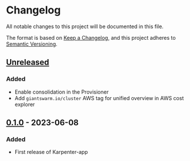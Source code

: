 # Changelog

All notable changes to this project will be documented in this file.

The format is based on [Keep a Changelog](https://keepachangelog.com/en/1.0.0/),
and this project adheres to [Semantic Versioning](https://semver.org/spec/v2.0.0.html).

## [Unreleased]

### Added

- Enable consolidation in the Provisioner
- Add `giantswarm.io/cluster` AWS tag for unified overview in AWS cost explorer

## [0.1.0] - 2023-06-08

### Added

- First release of Karpenter-app

[Unreleased]: https://github.com/giantswarm/karpenter-app/compare/v0.1.0...HEAD
[0.1.0]: https://github.com/giantswarm/karpenter-app/compare/v0.0.0...v0.1.0
